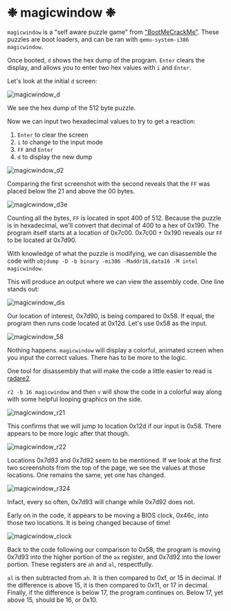 # ❉ magicwindow ❉

`magicwindow` is a "self aware puzzle game" from ["BootMeCrackMe"](https://xlogicx.net/BootMe_-_CrackMe.html). These puzzles are boot loaders, and can be ran with `qemu-system-i386 magicwindow`.

Once booted, `d` shows the hex dump of the program. `Enter` clears the display, and allows you to enter two hex values with `i` and `Enter`.

Let's look at the initial `d` screen:

![magicwindow_d](https://github.com/coldwx/coldwx.github.io/assets/170867841/c41344e0-33e4-4240-8ec0-3245146ce83e)

We see the hex dump of the 512 byte puzzle.

Now we can input two hexadecimal values to try to get a reaction:

1. `Enter` to clear the screen
2. `i` to change to the input mode
3. `FF` and `Enter`
4. `d` to display the new dump

![magicwindow_d2](https://github.com/coldwx/coldwx.github.io/assets/170867841/167d4bc6-89e6-42e6-97f5-fcc3e06b50a4)

Comparing the first screenshot with the second reveals that the `FF` was placed below the 21 and above the 00 bytes.

![magicwindow_d3e](https://github.com/coldwx/coldwx.github.io/assets/170867841/88dd8e87-9bc0-44fa-96ea-a2dd41e6535e)

Counting all the bytes, `FF` is located in spot 400 of 512. Because the puzzle is in hexadecimal, we'll convert that decimal of 400 to a hex of 0x190. The program itself starts at a location of 0x7c00. 0x7c00 + 0x190 reveals our `FF` to be located at 0x7d90.

With knowledge of what the puzzle is modifying, we can disassemble the code with `objdump -D -b binary -mi386 -Maddr16,data16 -M intel magicwindow`.

This will produce an output where we can view the assembly code. One line stands out:

![magicwindow_dis](https://github.com/coldwx/coldwx.github.io/assets/170867841/d6c58a8c-7b99-4b4a-a446-1369bc7da88c)

Our location of interest, 0x7d90, is being compared to 0x58. If equal, the program then runs code located at 0x12d. Let's use 0x58 as the input.

![magicwindow_58](https://github.com/coldwx/coldwx.github.io/assets/170867841/654db1dc-2138-4ef6-a0ed-edd8ea60c025)

Nothing happens. `magicwindow` will display a colorful, animated screen when you input the correct values. There has to be more to the logic.

One tool for disassembly that will make the code a little easier to read is [radare2](https://rada.re/n/radare2.html).

`r2 -b 16 magicwindow` and then `v` will show the code in a colorful way along with some helpful looping graphics on the side.

![magicwindow_r21](https://github.com/coldwx/coldwx.github.io/assets/170867841/09867aca-b3ab-470c-b93a-bca17ff253be)

This confirms that we will jump to location 0x12d if our input is 0x58. There appears to be more logic after that though.

![magicwindow_r22](https://github.com/coldwx/coldwx.github.io/assets/170867841/966deaee-8f7a-4c26-b15f-4ef56a3f6580)

Locations 0x7d93 and 0x7d92 seem to be mentioned. If we look at the first two screenshots from the top of the page, we see the values at those locations. One remains the same, yet one has changed.

![magicwindow_r324](https://github.com/coldwx/coldwx.github.io/assets/170867841/01503f65-aa6a-4858-a1ce-e9a2e682963b)

Infact, every so often, 0x7d93 will change while 0x7d92 does not.

Early on in the code, it appears to be moving a BIOS clock, 0x46c, into those two locations. It is being changed because of time!

![magicwindow_clock](https://github.com/coldwx/coldwx.github.io/assets/170867841/b284534c-30dd-4a69-af98-005bade58e90)

Back to the code following our comparison to 0x58, the program is moving 0x7d93 into the higher portion of the `ax` register, and 0x7d92 into the lower portion. These registers are `ah` and `al`, respectfully. 

`al` is then subtracted from `ah`. It is then compared to 0xf, or 15 in decimal. If the difference is above 15, it is then compared to 0x11, or 17 in decimal. Finally, if the difference is below 17, the program continues on. Below 17, yet above 15, should be 16, or 0x10.
